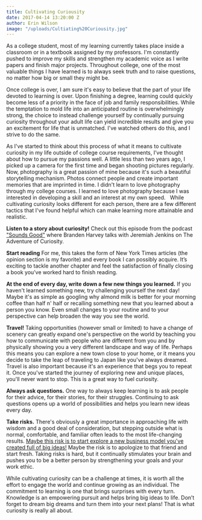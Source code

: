 ```yaml
---
title: Cultivating Curiousity
date: 2017-04-14 13:20:00 Z
author: Erin Wilson
image: "/uploads/Cultiating%20Curiousity.jpg"
---
```


As a college student, most of my learning currently takes place inside a classroom or in a textbook assigned by my professors. I'm constantly pushed to improve my skills and strengthen my academic voice as I write papers and finish major projects. Throughout college, one of the most valuable things I have learned is to always seek truth and to raise questions, no matter how big or small they might be. 
<!-- more -->

Once college is over, I am sure it's easy to believe that the part of your life devoted to learning is over. Upon finishing a degree, learning could quickly become less of a priority in the face of job and family responsibilities. While the temptation to mold life into an anticipated routine is overwhelmingly strong, the choice to instead challenge yourself by continually pursuing curiosity throughout your adult life can yield incredible results and give you an excitement for life that is unmatched. I've watched others do this, and I strive to do the same. 

As I've started to think about this process of what it means to cultivate curiosity in my life outside of college course requirements, I’ve thought about how to pursue my passions well. A little less than two years ago, I picked up a camera for the first time and began shooting pictures regularly. Now, photography is a great passion of mine because it's such a beautiful storytelling mechanism. Photos connect people and create important memories that are imprinted in time. I didn't learn to love photography through my college courses. I learned to love photography because I was interested in developing a skill and an interest at my own speed.
 
While cultivating curiosity looks different for each person, there are a few different tactics that I've found helpful which can make learning more attainable and realistic. 

**Listen to a story about curiosity!** 
Check out this episode from the podcast ["Sounds Good"](https://soundcloud.com/soundsgoodpodcast/jedidiah-jenkins-the-adventure-of-curiosity) where Branden Harvey talks with Jeremiah Jenkins on The Adventure of Curiosity.  

**Start reading** 
For me, this takes the form of New York Times articles (the opinion section is my favorite) and every book I can possibly acquire. It’s exciting to tackle another chapter and feel the satisfaction of finally closing a book you’ve worked hard to finish reading.

**At the end of every day, write down a few new things you learned.** 
If you haven't learned something new, try challenging yourself the next day! Maybe it's as simple as googling why almond milk is better for your morning coffee than half n' half or recalling something new that you learned about a person you know. Even small changes to your routine and to your perspective can help broaden the way you see the world.

**Travel!** 
Taking opportunities (however small or limited) to have a change of scenery can greatly expand one's perspective on the world by teaching you how to communicate with people who are different from you and by physically showing you a very different landscape and way of life. Perhaps this means you can explore a new town close to your home, or it means you decide to take the leap of traveling to Japan like you've always dreamed. Travel is also important because it's an experience that begs you to repeat it. Once you've started the journey of exploring new and unique places, you'll never want to stop. This is a great way to fuel curiosity.

**Always ask questions.** 
One way to always keep learning is to ask people for their advice, for their stories, for their struggles. Continuing to ask questions opens up a world of possibilities and helps you learn new ideas every day.

**Take risks.** 
There's obviously a great importance in approaching life with wisdom and a good deal of consideration, but stepping outside what is normal, comfortable, and familiar often leads to the most life-changing results. [Maybe this risk is to start explore a new business model you've created full of big ideas!](https://wayfare.io/startups/idea-weekend/) Maybe the risk is to apologize to that friend and start fresh. Taking risks is hard, but it continually stimulates your brain and pushes you to be a better person by strengthening your goals and your work ethic.

While cultivating curiosity can be a challenge at times, it is worth all the effort to engage the world and continue growing as an individual. The commitment to learning is one that brings surprises with every turn. Knowledge is an empowering pursuit and helps bring big ideas to life. Don’t forget to dream big dreams and turn them into your next plans! That is what curiosity is really all about.